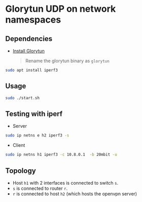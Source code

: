 # Glorytun UDP on network namespaces

## Dependencies

- [Install Glorytun](https://github.com/angt/glorytun/wiki/Installation#linux)

    > Rename the glorytun binary as `glorytun`

```bash
sudo apt install iperf3
```

## Usage

```bash
sudo ./start.sh
```

## Testing with iperf

- Server
```bash
sudo ip netns e h2 iperf3 -s
```

- Client
```bash
sudo ip netns h1 iperf3 -c 10.8.0.1  -b 20mbit -u
```


## Topology

- Host `h1` with 2 interfaces is connected to switch `s`.
- `s` is connected to router `r`.
- `r` is connected to host `h2` (which hosts the openvpn server)
 
